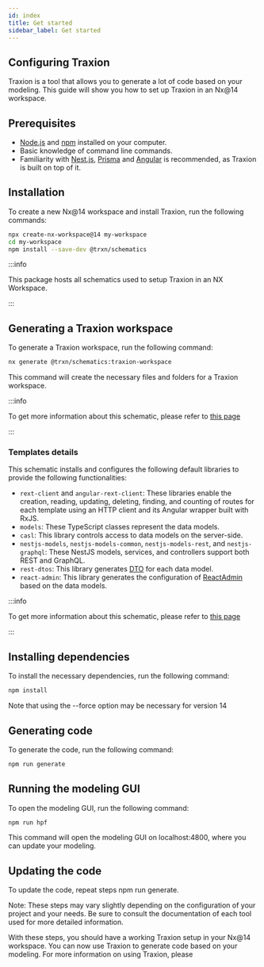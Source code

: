 ```yaml
---
id: index
title: Get started
sidebar_label: Get started
---
```


## Configuring Traxion

Traxion is a tool that allows you to generate a lot of code based on your modeling. This guide will show you how to set up Traxion in an Nx@14 workspace.

## Prerequisites

- [Node.js](https://nodejs.org/) and [npm](https://www.npmjs.com/) installed on your computer.
- Basic knowledge of command line commands.
- Familiarity with [Nest.js](https://nestjs.com/), [Prisma](https://www.prisma.io/) and [Angular](https://angular.io/) is recommended, as Traxion is built on top of it.

## Installation

To create a new Nx@14 workspace and install Traxion, run the following commands:

```bash
npx create-nx-workspace@14 my-workspace
cd my-workspace
npm install --save-dev @trxn/schematics
````

:::info

This package hosts all schematics used to setup Traxion in an NX Workspace.

:::

## Generating a Traxion workspace

To generate a Traxion workspace, run the following command:

```bash
nx generate @trxn/schematics:traxion-workspace
```

This command will create the necessary files and folders for a Traxion workspace.

:::info

To get more information about this schematic, please refer to [this page](/docs/references/schematics/traxion-workspace)

:::

### Templates details

This schematic installs and configures the following default libraries to provide the following functionalities:

- `rext-client` and `angular-rext-client`: These libraries enable the creation, reading, updating, deleting, finding, and counting of routes for each template using an HTTP client and its Angular wrapper built with RxJS.
- `models`: These TypeScript classes represent the data models.
- `casl`: This library controls access to data models on the server-side.
- `nestjs-models`, `nestjs-models-common`, `nestjs-models-rest`, and `nestjs-graphql`: These NestJS models, services, and controllers support both REST and GraphQL.
- `rest-dtos`: This library generates [DTO](https://en.wikipedia.org/wiki/Data_transfer_object) for each data model.
- `react-admin`: This library generates the configuration of [ReactAdmin](https://marmelab.com/react-admin/) based on the data models.

:::info

To get more information about this schematic, please refer to [this page](/docs/references/schematics/hapify-library)

:::

## Installing dependencies

To install the necessary dependencies, run the following command:

```bash
npm install
```

Note that using the --force option may be necessary for version 14

## Generating code

To generate the code, run the following command:

```bash
npm run generate
```

## Running the modeling GUI

To open the modeling GUI, run the following command:

```bash
npm run hpf
```

This command will open the modeling GUI on localhost:4800, where you can update your modeling.

## Updating the code

To update the code, repeat steps npm run generate.

Note: These steps may vary slightly depending on the configuration of your project and your needs. Be sure to consult the documentation of each tool used for more detailed information.

With these steps, you should have a working Traxion setup in your Nx@14 workspace. You can now use Traxion to generate code based on your modeling. For more information on using Traxion, please
